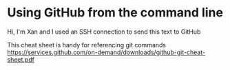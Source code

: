 # Using GitHub from the command line

Hi, I'm Xan and I used an SSH connection to send this text to GitHub

This cheat sheet is handy for referencing git commands
https://services.github.com/on-demand/downloads/github-git-cheat-sheet.pdf
